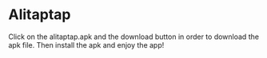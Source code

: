# Alitaptap

Click on the alitaptap.apk and the download button in order to download the apk file. Then install the apk and enjoy the app!
